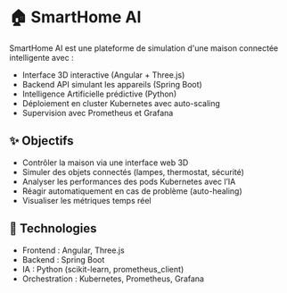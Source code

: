 # 🏠 SmartHome AI

SmartHome AI est une plateforme de simulation d'une maison connectée intelligente avec :

- Interface 3D interactive (Angular + Three.js)
- Backend API simulant les appareils (Spring Boot)
- Intelligence Artificielle prédictive (Python)
- Déploiement en cluster Kubernetes avec auto-scaling
- Supervision avec Prometheus et Grafana

## ✨ Objectifs

- Contrôler la maison via une interface web 3D
- Simuler des objets connectés (lampes, thermostat, sécurité)
- Analyser les performances des pods Kubernetes avec l’IA
- Réagir automatiquement en cas de problème (auto-healing)
- Visualiser les métriques temps réel

## 🔧 Technologies

- Frontend : Angular, Three.js
- Backend : Spring Boot
- IA : Python (scikit-learn, prometheus_client)
- Orchestration : Kubernetes, Prometheus, Grafana

